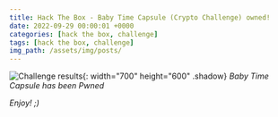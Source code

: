 ```yaml
---
title: Hack The Box - Baby Time Capsule (Crypto Challenge) owned!
date: 2022-09-29 00:00:01 +0000
categories: [hack the box, challenge]
tags: [hack the box, challenge]
img_path: /assets/img/posts/
---
```


![Challenge results](owned-baby-time-capsule.png){: width="700" height="600" .shadow}
_Baby Time Capsule has been Pwned_

_Enjoy! ;)_
